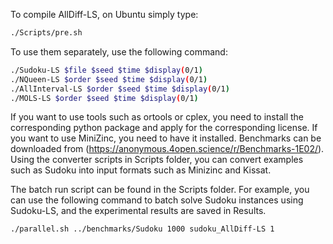 To compile AllDiff-LS, on Ubuntu simply type:

```bash
./Scripts/pre.sh
```

To use them separately, use the following command: 

```bash
./Sudoku-LS $file $seed $time $display(0/1)
./NQueen-LS $order $seed $time $display(0/1)
./AllInterval-LS $order $seed $time $display(0/1)
./MOLS-LS $order $seed $time $display(0/1)
```
If you want to use tools such as ortools or cplex, you need to install the corresponding python package and apply for the corresponding license. If you want to use MiniZinc, you need to have it installed. Benchmarks can be downloaded from (https://anonymous.4open.science/r/Benchmarks-1E02/). Using the converter scripts in Scripts folder, you can convert examples such as Sudoku into input formats such as Minizinc and Kissat.


The batch run script can be found in the Scripts folder. For example, you can use the following command to batch solve Sudoku instances using Sudoku-LS, and the experimental results are saved in Results.

```bash
./parallel.sh ../benchmarks/Sudoku 1000 sudoku_AllDiff-LS 1
```